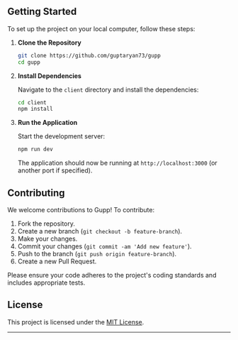 ## Getting Started

To set up the project on your local computer, follow these steps:

1. **Clone the Repository**

   ```bash
   git clone https://github.com/guptaryan73/gupp
   cd gupp
   ```

2. **Install Dependencies**

   Navigate to the `client` directory and install the dependencies:

   ```bash
   cd client
   npm install
   ```

3. **Run the Application**

   Start the development server:

   ```bash
   npm run dev
   ```

   The application should now be running at `http://localhost:3000` (or another port if specified).

## Contributing

We welcome contributions to Gupp! To contribute:

1. Fork the repository.
2. Create a new branch (`git checkout -b feature-branch`).
3. Make your changes.
4. Commit your changes (`git commit -am 'Add new feature'`).
5. Push to the branch (`git push origin feature-branch`).
6. Create a new Pull Request.

Please ensure your code adheres to the project's coding standards and includes appropriate tests.

## License

This project is licensed under the [MIT License](LICENSE).

---
